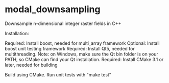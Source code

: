 # modal_downsampling

Downsample n-dimensional integer raster fields in C++

Installation:

Required: Install boost, needed for multi_array framework
Optional: Install boost unit testing framework
Required: Install Qt5, needed for multithreading. Note: on Windows, make sure the Qt bin folder is on your PATH, so CMake can find your Qt installation.
Required: Install CMake 3.1 or later, needed for building

Build using CMake.
Run unit tests with "make test"
